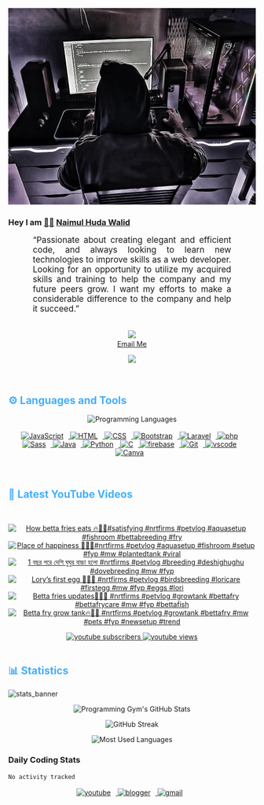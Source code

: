 <!-- ![github_cover_banner](https://www.digitalsolutionservices.com/img/services/web%20development.gif)-->

<div align="center" style="display:block;">
    <img height="400px" width="100%" alt="github cover banner" src="https://raw.githubusercontent.com/NaimulHudaWalid/NaimulHudaWalid/main/272276268_3114779035434264_920860974401480824_n.jpg"/> 
</div>

### Hey I am [👨🏻‍][facebook] [Naimul Huda Walid][youtube]



<p align:"center" style="text-align: justify; margin: 0 50px; font-size: 17px;" >
   “Passionate about creating elegant and efficient code, and always looking to learn new technologies to improve skills as a web developer. Looking for an opportunity to utilize my acquired skills and training to help the company and my future peers grow. I want my efforts to make a considerable difference to the company and help it succeed.”
<br>
<br>
<div align="center">

![](https://visitor-badge.glitch.me/badge?page_id=NaimulHudaWalid)
    <br />
[Email Me](mailto:dev.naimulhuda@gmail.com)
</div>
</p>
<!-- Typing SVG by DenverCoder1 - https://github.com/DenverCoder1/readme-typing-svg -->
<p align="center">
<!--   <a href="https://github.com/DenverCoder1/readme-typing-svg"> -->
    <img src="https://readme-typing-svg.herokuapp.com?color=E22FE4&width=380&height=45&lines=Open-Source+Enthusiast;Learning+In+Public;Empowering+Others;Nice+To+Meet+You+...&center=true"></a>

</p>
<br>
<!-- Languages and Tools -->

<h2 style="color: #44AEFB">⚙️ Languages and Tools</h2>
<div align="center" style="display:block;">
    <img width="100px" alt="Programming Languages" src="https://user-images.githubusercontent.com/78341798/194531121-47b0119a-ce00-439d-b586-125f86acb098.png"/> 
</div>
<br>   
<!-- Icons Resources -->
<!-- https://devicon.dev/ -->
<!-- https://cdn.jsdelivr.net/npm/simple-icons@v3/icons/ -->
<div align="center">
  <a href="https://developer.mozilla.org/en-US/docs/Web/JavaScript" target="_blank" rel="noreferrer">
      <img  alt="JavaScript" height="50px" style="padding-right:10px;" src="https://cdn.jsdelivr.net/gh/devicons/devicon/icons/javascript/javascript-plain.svg"/>
  </a>
  
 
  <a href="https://developer.mozilla.org/en-US/docs/Web/HTML" target="_blank" rel="noreferrer">
      <img  alt="HTML" height="50px" style="padding-right:10px;" src="https://cdn.jsdelivr.net/gh/devicons/devicon/icons/html5/html5-original.svg"/>
  </a>
  <a href="https://developer.mozilla.org/en-US/docs/Web/CSS" target="_blank" rel="noreferrer">
      <img  alt="CSS" height="50px" style="padding-right:10px;" src="https://cdn.jsdelivr.net/gh/devicons/devicon/icons/css3/css3-original.svg"/>
  </a>
  <a href="https://getbootstrap.com/" target="_blank" rel="noreferrer">
      <img  alt="Bootstrap" height="50px" style="padding-right:10px;" src="https://cdn.jsdelivr.net/gh/devicons/devicon/icons/bootstrap/bootstrap-original.svg"/>
  </a> 
  <a href="https://laravel.com/" target="_blank" rel="noreferrer">
      <img  alt="Laravel" height="50px" style="padding-right:10px;" src="https://cdn.jsdelivr.net/gh/devicons/devicon/icons/laravel/laravel-plain.svg"/>
  </a>
  <a href="https://www.php.net/" target="_blank" rel="noreferrer">
      <img  alt="php" height="50px" style="padding-right:10px;" src="https://cdn.jsdelivr.net/gh/devicons/devicon/icons/php/php-original.svg"/>
  </a>
  <a href="https://sass-lang.com/" target="_blank" rel="noreferrer">
      <img  alt="Sass" height="50px" style="padding-right:10px;" src="https://cdn.jsdelivr.net/gh/devicons/devicon/icons/sass/sass-original.svg"/>
  </a>
  <a href="https://www.java.com/en/" target="_blank" rel="noreferrer">
      <img  alt="Java" height="50px" style="padding-right:10px;" src="https://cdn.jsdelivr.net/gh/devicons/devicon/icons/java/java-original.svg"/>
  </a>    
  <a href="https://www.python.org/" target="_blank" rel="noreferrer">
      <img  alt="Python" height="50px" style="padding-right:10px;" src="https://cdn.jsdelivr.net/gh/devicons/devicon/icons/python/python-original.svg"/>
  </a>
  <a href="https://www.cprogramming.com/" target="_blank" rel="noreferrer">
      <img  alt="C" height="50px" style="padding-right:10px;" src="https://cdn.jsdelivr.net/gh/devicons/devicon/icons/c/c-original.svg"/>
  </a>
  
  <a href="https://firebase.google.com/" target="_blank" rel="noreferrer">
      <img  alt="firebase" height="50px" style="padding-right:10px;" src="https://cdn.jsdelivr.net/gh/devicons/devicon/icons/firebase/firebase-plain.svg"/>
  </a>
 
  <a href="https://git-scm.com/" target="_blank" rel="noreferrer">
      <img  alt="Git" height="50px" style="padding-right:10px;" src="https://cdn.jsdelivr.net/gh/devicons/devicon/icons/git/git-original.svg"/>
  </a>
  
  <a href="https://code.visualstudio.com/" target="_blank" rel="noreferrer">
      <img  alt="vscode" height="50px" style="padding-right:10px;"src="https://cdn.jsdelivr.net/gh/devicons/devicon/icons/vscode/vscode-original.svg"/>
  </a>
  <a href="https://www.canva.com/" target="_blank" rel="noreferrer">
      <img  alt="Canva" height="50px" style="padding-right:10px;" src="https://cdn.jsdelivr.net/gh/devicons/devicon/icons/canva/canva-original.svg"/> 
  </a>
</div>
<br>
<br>

<!-- Latest YouTube Videos -->

<h2 style="color: #44AEFB">🎦 Latest YouTube Videos</h2>
<br />

<!-- Resource/Reference: https://github.com/DenverCoder1/github-readme-youtube-cards -->
<div class="youtube videos cards" align="center">

<!-- BEGIN YOUTUBE-CARDS -->
[![How betta fries eats 🔥💯🖤#satisfying #nrtfirms #petvlog #aquasetup #fishroom #bettabreeding #fry](https://ytcards.demolab.com/?id=x-T3aiLKtD8&title=How+betta+fries+eats+%F0%9F%94%A5%F0%9F%92%AF%F0%9F%96%A4%23satisfying+%23nrtfirms+%23petvlog+%23aquasetup+%23fishroom+%23bettabreeding+%23fry&lang=en&timestamp=1715525310&background_color=%230d1117&title_color=%23ffffff&stats_color=%23dedede&max_title_lines=1&width=250&border_radius=5 "How betta fries eats 🔥💯🖤#satisfying #nrtfirms #petvlog #aquasetup #fishroom #bettabreeding #fry")](https://www.youtube.com/watch?v=x-T3aiLKtD8)
[![Place of happiness 💯🔥🖤#nrtfirms #petvlog #aquasetup #fishroom #setup #fyp #mw #plantedtank #viral](https://ytcards.demolab.com/?id=14FSpQFdncU&title=Place+of+happiness+%F0%9F%92%AF%F0%9F%94%A5%F0%9F%96%A4%23nrtfirms+%23petvlog+%23aquasetup+%23fishroom+%23setup+%23fyp+%23mw+%23plantedtank+%23viral&lang=en&timestamp=1715498279&background_color=%230d1117&title_color=%23ffffff&stats_color=%23dedede&max_title_lines=1&width=250&border_radius=5 "Place of happiness 💯🔥🖤#nrtfirms #petvlog #aquasetup #fishroom #setup #fyp #mw #plantedtank #viral")](https://www.youtube.com/watch?v=14FSpQFdncU)
[![1 বছর পরে দেশি ঘুঘুর বাচ্চা হলো #nrtfirms #petvlog #breeding #deshighughu #dovebreeding #mw #fyp](https://ytcards.demolab.com/?id=Be4V60ARvkc&title=1+%E0%A6%AC%E0%A6%9B%E0%A6%B0+%E0%A6%AA%E0%A6%B0%E0%A7%87+%E0%A6%A6%E0%A7%87%E0%A6%B6%E0%A6%BF+%E0%A6%98%E0%A7%81%E0%A6%98%E0%A7%81%E0%A6%B0+%E0%A6%AC%E0%A6%BE%E0%A6%9A%E0%A7%8D%E0%A6%9A%E0%A6%BE+%E0%A6%B9%E0%A6%B2%E0%A7%8B+%23nrtfirms+%23petvlog+%23breeding+%23deshighughu+%23dovebreeding+%23mw+%23fyp&lang=en&timestamp=1715430609&background_color=%230d1117&title_color=%23ffffff&stats_color=%23dedede&max_title_lines=1&width=250&border_radius=5 "1 বছর পরে দেশি ঘুঘুর বাচ্চা হলো #nrtfirms #petvlog #breeding #deshighughu #dovebreeding #mw #fyp")](https://www.youtube.com/watch?v=Be4V60ARvkc)
[![Lory’s first egg 💯🔥🖤 #nrtfirms #petvlog #birdsbreeding #loricare #firstegg #mw #fyp #eggs #lori](https://ytcards.demolab.com/?id=zMayJ0u4z8M&title=Lory%E2%80%99s+first+egg+%F0%9F%92%AF%F0%9F%94%A5%F0%9F%96%A4+%23nrtfirms+%23petvlog+%23birdsbreeding+%23loricare+%23firstegg+%23mw+%23fyp+%23eggs+%23lori&lang=en&timestamp=1715394082&background_color=%230d1117&title_color=%23ffffff&stats_color=%23dedede&max_title_lines=1&width=250&border_radius=5 "Lory’s first egg 💯🔥🖤 #nrtfirms #petvlog #birdsbreeding #loricare #firstegg #mw #fyp #eggs #lori")](https://www.youtube.com/watch?v=zMayJ0u4z8M)
[![Betta fries updates💯🔥🖤 #nrtfirms #petvlog #growtank #bettafry #bettafrycare #mw #fyp #bettafish](https://ytcards.demolab.com/?id=d24NgqXZRiw&title=Betta+fries+updates%F0%9F%92%AF%F0%9F%94%A5%F0%9F%96%A4+%23nrtfirms+%23petvlog+%23growtank+%23bettafry+%23bettafrycare+%23mw+%23fyp+%23bettafish&lang=en&timestamp=1715002721&background_color=%230d1117&title_color=%23ffffff&stats_color=%23dedede&max_title_lines=1&width=250&border_radius=5 "Betta fries updates💯🔥🖤 #nrtfirms #petvlog #growtank #bettafry #bettafrycare #mw #fyp #bettafish")](https://www.youtube.com/watch?v=d24NgqXZRiw)
[![Betta fry grow tank🔥🖤💯 #nrtfirms #petvlog #growtank #bettafry #mw #pets #fyp #newsetup #trend](https://ytcards.demolab.com/?id=6kmNQ0mih9c&title=Betta+fry+grow+tank%F0%9F%94%A5%F0%9F%96%A4%F0%9F%92%AF+%23nrtfirms+%23petvlog+%23growtank+%23bettafry+%23mw+%23pets+%23fyp+%23newsetup+%23trend&lang=en&timestamp=1714909527&background_color=%230d1117&title_color=%23ffffff&stats_color=%23dedede&max_title_lines=1&width=250&border_radius=5 "Betta fry grow tank🔥🖤💯 #nrtfirms #petvlog #growtank #bettafry #mw #pets #fyp #newsetup #trend")](https://www.youtube.com/watch?v=6kmNQ0mih9c)
<!-- END YOUTUBE-CARDS -->
</div>

<!-- Begin Youtube Buttons -->
<!-- Resource/Reference:  https://github.com/DenverCoder1/custom-icon-badges -->
<div class="youtube buttons" align="center">
    <a href="https://www.youtube.com/channel/UCa3YaFwzSII0kKg3Nads2dQ"  target="_blank">
        <img alt="youtube subscribers" src="https://img.shields.io/youtube/channel/subscribers/UCa3YaFwzSII0kKg3Nads2dQ?logo=youtube&logoColor=red&style=for-the-badge"/>
    </a> 
    <a href="https://www.youtube.com/channel/UCa3YaFwzSII0kKg3Nads2dQ"  target="_blank">
        <img alt="youtube views" src="https://custom-icon-badges.demolab.com/youtube/channel/views/UCa3YaFwzSII0kKg3Nads2dQ?color=%23E05D44&logo=eye&logoColor=white&style=for-the-badge&labelColor=#555555"/>
    </a> 
</div>
<br>
<!-- End Youtube Buttons -->

<!-- Statistics -->

<h2 style="color: #44AEFB">📊 Statistics</h2>

![stats_banner](https://user-images.githubusercontent.com/78341798/194534778-d662496c-ae00-4e8d-ae9b-b90912054e7f.gif)

<!-- Begin Stats Cards -->
<!-- Resources:  -->
<!-- Github & Languages Stats: https://github.com/naimul15-12090/github-readme-stats --> 
<!-- Streak Stats: https://github.com/denvercoder1/github-readme-streak-stats -->
<!-- Change the value after ?username= to your GitHub username. -->
<div class="stats" align="center">

![Programming Gym's GitHub Stats](https://github-readme-stats.vercel.app/api?username=NaimulHudaWalid&hide=stars&count_private=true&show_icons=true&theme=algolia&border_radius=20)

![GitHub Streak](https://streak-stats.demolab.com?user=NaimulHudaWalid&count_private=true&theme=algolia&border_radius=22)

![Most Used Languages](https://github-readme-stats.vercel.app/api/top-langs/?username=NaimulHudaWalid&langs_count=8&layout=compact&show_icons=true&theme=algolia&border_radius=20)
    
<!-- ![Top Langs](https://github-readme-stats.vercel.app/api/top-langs/?username=naimul15-12090&langs_count=8) -->
<!-- [![Top Langs](https://github-readme-stats.vercel.app/api/top-langs/?username=naimul15-12090&layout=compact)](https://github.com/anuraghazra/github-readme-stats)
 -->
    
</div>
<!--  End Stats Cards -->



### Daily Coding Stats
<!--START_SECTION:waka-->

```txt
No activity tracked
```

<!--END_SECTION:waka-->
<!-- Begin Footer -->
<!-- Icons Resources -->
<!-- https://devicon.dev/ -->
<div class="footer" align="center" style="margin:15px;">
    <a href="https://www.youtube.com/channel/UCa3YaFwzSII0kKg3Nads2dQ" target="_blank">
        <img  style="margin:0 10px 10px 0;" src="https://user-images.githubusercontent.com/78341798/194531650-698ef1b1-9cbd-4b4f-96ef-5a2ec4b5d7e6.svg" alt="youtube" width="40px"/>
    </a>
    <a href="https://www.linkedin.com/in/naimulhudawalid/" target="_blank">
        <img style="margin:0 10px 10px 0;" src="https://user-images.githubusercontent.com/78341798/194531458-b5dfeb1b-bad5-4dfa-909a-2e402262db9a.svg" alt="blogger" width="40px"/>
    </a>
    <a href="mailto:dev.naimulhuda@gmail.com" target="_blank">
        <img style="margin:0 10px 10px 0;" src="https://user-images.githubusercontent.com/78341798/194531383-ddb2b774-5bb9-491c-b601-4a4a7d9792fb.svg" alt="gmail" width="40px"/>
    </a>
</div>
<!-- End Footer -->

[youtube]: https://www.youtube.com/channel/UCa3YaFwzSII0kKg3Nads2dQ
[facebook]: https://www.facebook.com/profile.php?id=100007065945838
